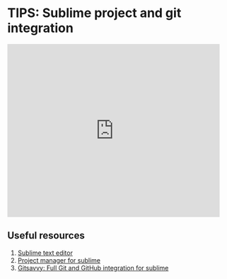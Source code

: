 # TIPS: Sublime project and git integration


<iframe  title="YouTube How to automate your project" width="480" height="390" src="https://youtube.com/embed/Qn7DFEoRog0" frameborder="0" allowfullscreen></iframe>


## Useful resources

1. [Sublime text editor](https://www.sublimetext.com/)
2. [Project manager for sublime](https://packagecontrol.io/packages/ProjectManager)
3. [Gitsavvy: Full Git and GitHub integration for sublime](https://github.com/timbrel/GitSavvy)

